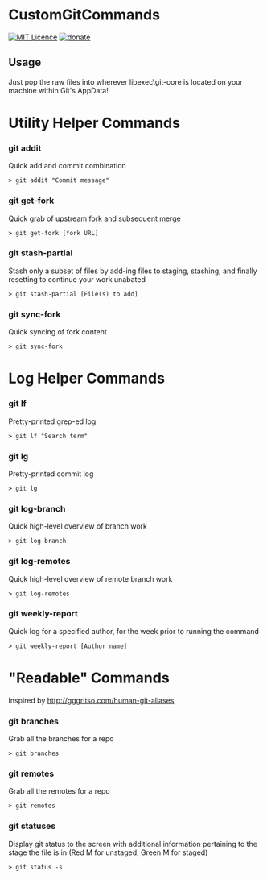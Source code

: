 # CustomGitCommands

[![MIT Licence](https://badges.frapsoft.com/os/mit/mit.svg?v=103)](https://opensource.org/licenses/mit-license.php)
[![donate](https://img.shields.io/badge/%24-Buy%20me%20a%20coffee-ff69b4.svg)](https://www.buymeacoffee.com/jac21)

## Usage
Just pop the raw files into wherever libexec\git-core is located on your machine within Git's AppData!

# Utility Helper Commands

### git addit
Quick add and commit combination

    > git addit "Commit message"

### git get-fork
Quick grab of upstream fork and subsequent merge

    > git get-fork [fork URL]

### git stash-partial
Stash only a subset of files by add-ing files to staging, stashing, and finally resetting to continue your work unabated

    > git stash-partial [File(s) to add]

### git sync-fork
Quick syncing of fork content

    > git sync-fork

# Log Helper Commands

### git lf
Pretty-printed grep-ed log

    > git lf "Search term"

### git lg
Pretty-printed commit log
    
    > git lg

### git log-branch
Quick high-level overview of branch work

    > git log-branch

### git log-remotes
Quick high-level overview of remote branch work

    > git log-remotes

### git weekly-report
Quick log for a specified author, for the week prior to running the command

    > git weekly-report [Author name]

# "Readable" Commands

Inspired by http://gggritso.com/human-git-aliases

### git branches
Grab all the branches for a repo

    > git branches

### git remotes
Grab all the remotes for a repo

    > git remotes

### git statuses
Display git status to the screen with additional information pertaining to the stage the file is in (Red M for unstaged, Green M for staged)

    > git status -s